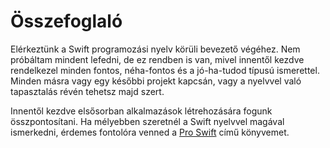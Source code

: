 # Összefoglaló

Elérkeztünk a Swift programozási nyelv körüli bevezető végéhez. Nem próbáltam mindent lefedni, de ez rendben is van, mivel innentől kezdve rendelkezel minden fontos, néha-fontos és a jó-ha-tudod típusú ismerettel. Minden másra vagy egy későbbi projekt kapcsán, vagy a nyelvvel való tapasztalás révén tehetsz majd szert.

Innentől kezdve elsősorban alkalmazások létrehozására fogunk összpontosítani. Ha mélyebben szeretnél a Swift nyelvvel magával ismerkedni, érdemes fontolóra venned a [Pro Swift](https://gum.co/proswift) című könyvemet.